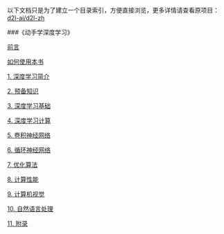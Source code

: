 以下文档只是为了建立一个目录索引，方便直接浏览，更多详情请查看原项目：[d2l-ai/d2l-zh](https://github.com/d2l-ai/d2l-zh)



###《动手学深度学习》

[前言](https://github.com/d2l-ai/d2l-zh/blob/master/chapter_preface/preface.md)

[如何使用本书](https://github.com/d2l-ai/d2l-zh/blob/master/chapter_how-to-use/how-to-use)

[1. 深度学习简介](https://github.com/d2l-ai/d2l-zh/blob/master/chapter_introduction/deep-learning-intro)

[2. 预备知识](https://github.com/d2l-ai/d2l-zh/blob/master/chapter_prerequisite/index)

[3. 深度学习基础](https://github.com/d2l-ai/d2l-zh/blob/master/chapter_deep-learning-basics/index)

[4. 深度学习计算](https://github.com/d2l-ai/d2l-zh/blob/master/chapter_deep-learning-computation/index)

[5. 卷积神经网络](https://github.com/d2l-ai/d2l-zh/blob/master/chapter_convolutional-neural-networks/index)

[6. 循环神经网络](https://github.com/d2l-ai/d2l-zh/blob/master/chapter_recurrent-neural-networks/index)

[7. 优化算法](https://github.com/d2l-ai/d2l-zh/blob/master/chapter_optimization/index)

[8. 计算性能](https://github.com/d2l-ai/d2l-zh/blob/master/chapter_computational-performance/index)

[9. 计算机视觉](https://github.com/d2l-ai/d2l-zh/blob/master/chapter_computer-vision/index)

[10. 自然语言处理](https://github.com/d2l-ai/d2l-zh/blob/master/chapter_natural-language-processing/index)

[11. 附录](https://github.com/d2l-ai/d2l-zh/blob/master/chapter_appendix/index)




